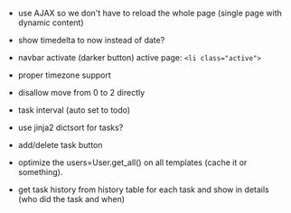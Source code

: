 - use AJAX so we don't have to reload the whole page (single page with dynamic content)
- show timedelta to now instead of date?
- navbar activate (darker button) active page: `<li class="active">`
- proper timezone support
- disallow move from 0 to 2 directly
- task interval (auto set to todo)
- use jinja2 dictsort for tasks?


- add/delete task button
- optimize the users=User.get_all() on all templates (cache it or something).


- get task history from history table for each task and show in details (who did the task and when)